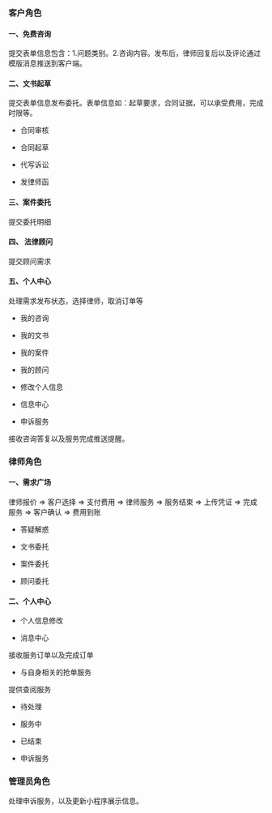 ### 客户角色

 #### 一、免费咨询

提交表单信息包含：1.问题类别。2.咨询内容。发布后，律师回复后以及评论通过模版消息推送到客户端。

 #### 二、文书起草

提交表单信息发布委托。表单信息如：起草要求，合同证据，可以承受费用，完成时限等。

- 合同审核

- 合同起草

- 代写诉讼

- 发律师函

#### 三、案件委托

提交委托明细

#### 四、 法律顾问

提交顾问需求

#### 五、个人中心

处理需求发布状态，选择律师，取消订单等

- 我的咨询

- 我的文书

- 我的案件

- 我的顾问

- 修改个人信息

- 信息中心

- 申诉服务

接收咨询答复以及服务完成推送提醒。

### 律师角色

#### 一、需求广场

律师报价 => 客户选择 => 支付费用 => 律师服务 => 服务结束 => 上传凭证 => 完成服务 => 客户确认 => 费用到账

- 答疑解惑

- 文书委托

- 案件委托

- 顾问委托

#### 二、个人中心

- 个人信息修改

- 消息中心

接收服务订单以及完成订单

- 与自身相关的抢单服务

提供查阅服务

- 待处理

- 服务中

- 已结束

- 申诉服务


### 管理员角色

处理申诉服务，以及更新小程序展示信息。